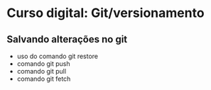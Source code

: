 # Curso digital: Git/versionamento

## Salvando alterações no git 
* uso do comando git restore
* comando git push
* comando git pull
* comando git fetch
